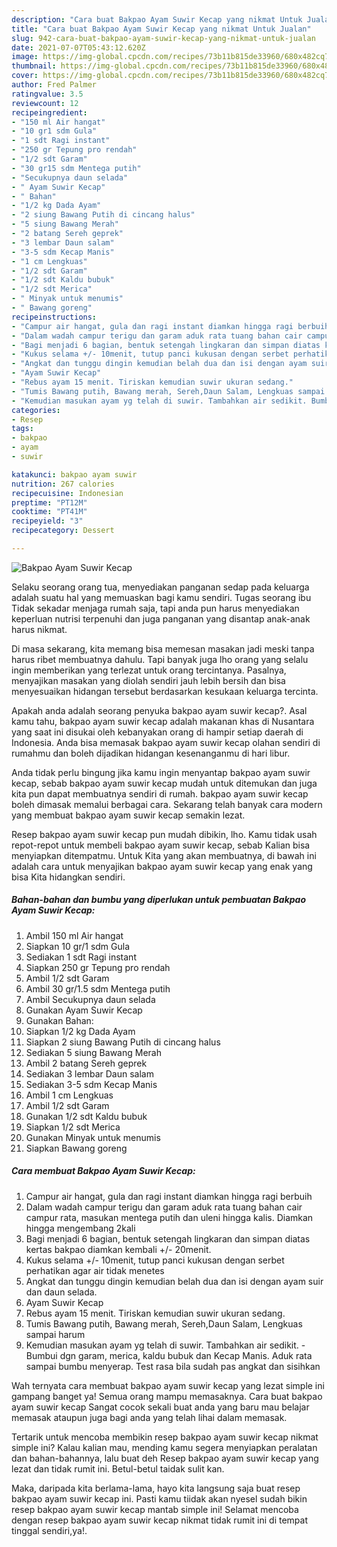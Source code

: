 ```yaml
---
description: "Cara buat Bakpao Ayam Suwir Kecap yang nikmat Untuk Jualan"
title: "Cara buat Bakpao Ayam Suwir Kecap yang nikmat Untuk Jualan"
slug: 942-cara-buat-bakpao-ayam-suwir-kecap-yang-nikmat-untuk-jualan
date: 2021-07-07T05:43:12.620Z
image: https://img-global.cpcdn.com/recipes/73b11b815de33960/680x482cq70/bakpao-ayam-suwir-kecap-foto-resep-utama.jpg
thumbnail: https://img-global.cpcdn.com/recipes/73b11b815de33960/680x482cq70/bakpao-ayam-suwir-kecap-foto-resep-utama.jpg
cover: https://img-global.cpcdn.com/recipes/73b11b815de33960/680x482cq70/bakpao-ayam-suwir-kecap-foto-resep-utama.jpg
author: Fred Palmer
ratingvalue: 3.5
reviewcount: 12
recipeingredient:
- "150 ml Air hangat"
- "10 gr1 sdm Gula"
- "1 sdt Ragi instant"
- "250 gr Tepung pro rendah"
- "1/2 sdt Garam"
- "30 gr15 sdm Mentega putih"
- "Secukupnya daun selada"
- " Ayam Suwir Kecap"
- " Bahan"
- "1/2 kg Dada Ayam"
- "2 siung Bawang Putih di cincang halus"
- "5 siung Bawang Merah"
- "2 batang Sereh geprek"
- "3 lembar Daun salam"
- "3-5 sdm Kecap Manis"
- "1 cm Lengkuas"
- "1/2 sdt Garam"
- "1/2 sdt Kaldu bubuk"
- "1/2 sdt Merica"
- " Minyak untuk menumis"
- " Bawang goreng"
recipeinstructions:
- "Campur air hangat, gula dan ragi instant diamkan hingga ragi berbuih"
- "Dalam wadah campur terigu dan garam aduk rata tuang bahan cair campur rata, masukan mentega putih dan uleni hingga kalis. Diamkan hingga mengembang 2kali"
- "Bagi menjadi 6 bagian, bentuk setengah lingkaran dan simpan diatas kertas bakpao diamkan kembali +/- 20menit."
- "Kukus selama +/- 10menit, tutup panci kukusan dengan serbet perhatikan agar air tidak menetes"
- "Angkat dan tunggu dingin kemudian belah dua dan isi dengan ayam suir dan daun selada."
- "Ayam Suwir Kecap"
- "Rebus ayam 15 menit. Tiriskan kemudian suwir ukuran sedang."
- "Tumis Bawang putih, Bawang merah, Sereh,Daun Salam, Lengkuas sampai harum"
- "Kemudian masukan ayam yg telah di suwir. Tambahkan air sedikit. Bumbui dgn garam, merica, kaldu bubuk dan Kecap Manis. Aduk rata sampai bumbu menyerap. Test rasa bila sudah pas angkat dan sisihkan"
categories:
- Resep
tags:
- bakpao
- ayam
- suwir

katakunci: bakpao ayam suwir 
nutrition: 267 calories
recipecuisine: Indonesian
preptime: "PT12M"
cooktime: "PT41M"
recipeyield: "3"
recipecategory: Dessert

---
```



![Bakpao Ayam Suwir Kecap](https://img-global.cpcdn.com/recipes/73b11b815de33960/680x482cq70/bakpao-ayam-suwir-kecap-foto-resep-utama.jpg)

Selaku seorang orang tua, menyediakan panganan sedap pada keluarga adalah suatu hal yang memuaskan bagi kamu sendiri. Tugas seorang ibu Tidak sekadar menjaga rumah saja, tapi anda pun harus menyediakan keperluan nutrisi terpenuhi dan juga panganan yang disantap anak-anak harus nikmat.

Di masa  sekarang, kita memang bisa memesan masakan jadi meski tanpa harus ribet membuatnya dahulu. Tapi banyak juga lho orang yang selalu ingin memberikan yang terlezat untuk orang tercintanya. Pasalnya, menyajikan masakan yang diolah sendiri jauh lebih bersih dan bisa menyesuaikan hidangan tersebut berdasarkan kesukaan keluarga tercinta. 



Apakah anda adalah seorang penyuka bakpao ayam suwir kecap?. Asal kamu tahu, bakpao ayam suwir kecap adalah makanan khas di Nusantara yang saat ini disukai oleh kebanyakan orang di hampir setiap daerah di Indonesia. Anda bisa memasak bakpao ayam suwir kecap olahan sendiri di rumahmu dan boleh dijadikan hidangan kesenanganmu di hari libur.

Anda tidak perlu bingung jika kamu ingin menyantap bakpao ayam suwir kecap, sebab bakpao ayam suwir kecap mudah untuk ditemukan dan juga kita pun dapat membuatnya sendiri di rumah. bakpao ayam suwir kecap boleh dimasak memalui berbagai cara. Sekarang telah banyak cara modern yang membuat bakpao ayam suwir kecap semakin lezat.

Resep bakpao ayam suwir kecap pun mudah dibikin, lho. Kamu tidak usah repot-repot untuk membeli bakpao ayam suwir kecap, sebab Kalian bisa menyiapkan ditempatmu. Untuk Kita yang akan membuatnya, di bawah ini adalah cara untuk menyajikan bakpao ayam suwir kecap yang enak yang bisa Kita hidangkan sendiri.

<!--inarticleads1-->

##### Bahan-bahan dan bumbu yang diperlukan untuk pembuatan Bakpao Ayam Suwir Kecap:

1. Ambil 150 ml Air hangat
1. Siapkan 10 gr/1 sdm Gula
1. Sediakan 1 sdt Ragi instant
1. Siapkan 250 gr Tepung pro rendah
1. Ambil 1/2 sdt Garam
1. Ambil 30 gr/1.5 sdm Mentega putih
1. Ambil Secukupnya daun selada
1. Gunakan  Ayam Suwir Kecap
1. Gunakan  Bahan:
1. Siapkan 1/2 kg Dada Ayam
1. Siapkan 2 siung Bawang Putih di cincang halus
1. Sediakan 5 siung Bawang Merah
1. Ambil 2 batang Sereh geprek
1. Sediakan 3 lembar Daun salam
1. Sediakan 3-5 sdm Kecap Manis
1. Ambil 1 cm Lengkuas
1. Ambil 1/2 sdt Garam
1. Gunakan 1/2 sdt Kaldu bubuk
1. Siapkan 1/2 sdt Merica
1. Gunakan  Minyak untuk menumis
1. Siapkan  Bawang goreng




<!--inarticleads2-->

##### Cara membuat Bakpao Ayam Suwir Kecap:

1. Campur air hangat, gula dan ragi instant diamkan hingga ragi berbuih
1. Dalam wadah campur terigu dan garam aduk rata tuang bahan cair campur rata, masukan mentega putih dan uleni hingga kalis. Diamkan hingga mengembang 2kali
1. Bagi menjadi 6 bagian, bentuk setengah lingkaran dan simpan diatas kertas bakpao diamkan kembali +/- 20menit.
1. Kukus selama +/- 10menit, tutup panci kukusan dengan serbet perhatikan agar air tidak menetes
1. Angkat dan tunggu dingin kemudian belah dua dan isi dengan ayam suir dan daun selada.
1. Ayam Suwir Kecap
1. Rebus ayam 15 menit. Tiriskan kemudian suwir ukuran sedang.
1. Tumis Bawang putih, Bawang merah, Sereh,Daun Salam, Lengkuas sampai harum
1. Kemudian masukan ayam yg telah di suwir. Tambahkan air sedikit. - Bumbui dgn garam, merica, kaldu bubuk dan Kecap Manis. Aduk rata sampai bumbu menyerap. Test rasa bila sudah pas angkat dan sisihkan




Wah ternyata cara membuat bakpao ayam suwir kecap yang lezat simple ini gampang banget ya! Semua orang mampu memasaknya. Cara buat bakpao ayam suwir kecap Sangat cocok sekali buat anda yang baru mau belajar memasak ataupun juga bagi anda yang telah lihai dalam memasak.

Tertarik untuk mencoba membikin resep bakpao ayam suwir kecap nikmat simple ini? Kalau kalian mau, mending kamu segera menyiapkan peralatan dan bahan-bahannya, lalu buat deh Resep bakpao ayam suwir kecap yang lezat dan tidak rumit ini. Betul-betul taidak sulit kan. 

Maka, daripada kita berlama-lama, hayo kita langsung saja buat resep bakpao ayam suwir kecap ini. Pasti kamu tiidak akan nyesel sudah bikin resep bakpao ayam suwir kecap mantab simple ini! Selamat mencoba dengan resep bakpao ayam suwir kecap nikmat tidak rumit ini di tempat tinggal sendiri,ya!.

